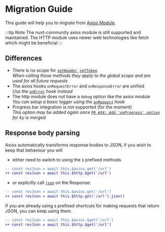 # Migration Guide

This guide will help you to migrate from [Axios Module](https://github.com/nuxt-community/axios-module).

:::tip Note
The nuxt-community axios module is still supported and maintained. The HTTP module uses newer web technologies like fetch which might be beneficial
:::

## Differences
- There is no scope for [`setHeader`](/api/#setheader), [`setToken`](/api/#settoken)<br/>
_When calling these methods they apply to the global scope and are used for all future requests_
- The axios hooks `onRequestError` and `onResponseError` are unified<br/>
_Use the [`onError`](/api/#onerror) hook instead_
- The http module does not have a `debug` option like the axios module<br/>
_You can setup a basic logger using the [`onRequest`](/api/#onrequest) hook_
- Progress bar integration is not supported (for the moment)<br/>
_This option may be added again once [`PR #34: Add 'onProgress' option`](https://github.com/sindresorhus/ky/pull/34) for ky is merged_

## Response body parsing

Axios automatically transforms response bodies to JSON, if you wish to keep that behaviour you will 

- either need to switch to using the `$` prefixed methods 

```diff
-- const resJson = await this.$axios.get('/url')
++ const resJson = await this.$http.$get('/url')
```

- or explicitly call [`json`](https://developer.mozilla.org/en-US/docs/Web/API/Body/json) on the Response:

```diff
-- const resJson = await this.$axios.get('/url')
++ const resJson = await this.$http.get('/url').json()
```

If you are already using `$` prefixed shortcuts for making requests that return JSON, you can keep using them.

```diff
-- const resJson = await this.$axios.$get('/url')
++ const resJson = await this.$http.$get('/url')
```
